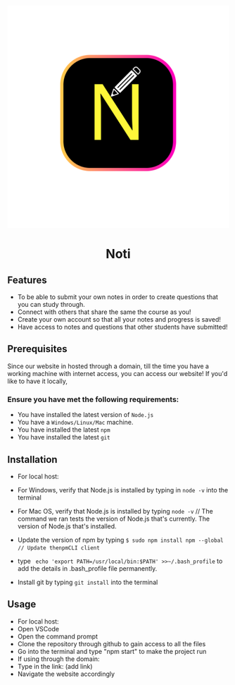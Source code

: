 ![Getting Started](applogo.svg)
<h1 align="center"><strong>Noti</strong></h1>

## Features

- To be able to submit your own notes in order to create questions that you can study through.
- Connect with others that share the same the course as you!
- Create your own account so that all your notes and progress is saved!
- Have access to notes and questions that other students have submitted!


## Prerequisites
Since our website in hosted through a domain, till the time you have a working machine with internet access, you can access our website! If you'd like to have it locally,

### Ensure you have met the following requirements: 
- You have installed the latest version of ` Node.js `
- You have a ` Windows/Linux/Mac ` machine. 
- You have installed the latest ` npm `
- You have installed the latest ` git `


## Installation
- For local host:

- For Windows, verify that Node.js is installed by typing in ` node -v ` into the terminal 
- For Mac OS, verify that Node.js is installed by typing ` node -v ` // The command we ran tests the version of Node.js that's currently. The version of Node.js that's installed. 
- Update the version of npm by typing ` $ sudo npm install npm --global // Update thenpmCLI client `
- type ` echo 'export PATH=/usr/local/bin:$PATH' >>~/.bash_profile`  to add the details in .bash_profile file permanently.
- Install git by typing `git install` into the terminal

## Usage
- For local host:
- Open VSCode
- Open the command prompt
- Clone the repository through github to gain access to all the files
- Go into the terminal and type "npm start" to make the project run
- If using through the domain:
- Type in the link: (add link)
- Navigate the website accordingly









